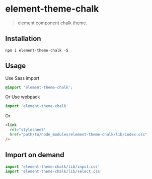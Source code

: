 # element-theme-chalk

> element component chalk theme.

## Installation

```shell
npm i element-theme-chalk -S
```

## Usage

Use Sass import

```css
@import 'element-theme-chalk';
```

Or Use webpack

```javascript
import 'element-theme-chalk'
```

Or

```html
<link
  rel="stylesheet"
  href="path/to/node_modules/element-theme-chalk/lib/index.css"
/>
```

## Import on demand

```javascript
import 'element-theme-chalk/lib/input.css'
import 'element-theme-chalk/lib/select.css'
```
